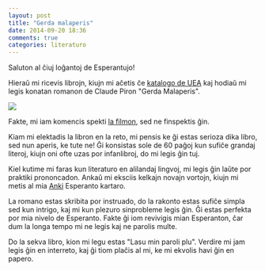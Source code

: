 ```yaml
---
layout: post
title: "Gerda malaperis"
date: 2014-09-20 18:36
comments: true
categories: literaturo
---
```


Saluton al ĉiuj loĝantoj de Esperantujo!

Hieraŭ mi ricevis librojn, kiujn mi aĉetis ĉe [katalogo de UEA](http://katalogo.uea.org/katalogo.php)
kaj hodiaŭ mi legis konatan romanon de Claude Piron "Gerda Malaperis".

![](https://pbs.twimg.com/media/Bx6peMqIgAAQm_n.jpg:large)

Fakte, mi iam komencis spekti [la filmon](https://www.youtube.com/watch?v=9GGdi_nFQA0), sed ne finspektis ĝin.

Kiam mi elektadis la libron en la reto, mi pensis ke ĝi estas serioza dika libro, sed nun aperis, ke tute ne!
Ĝi konsistas sole de 60 paĝoj kun sufiĉe grandaj literoj, kiujn oni ofte uzas por infanlibroj, do mi legis
ĝin tuj.

Kiel kutime mi faras kun literaturo en alilandaj lingvoj, mi legis ĝin laŭte por praktiki
prononcadon. Ankaŭ mi eksciis kelkajn novajn vortojn, kiujn mi metis al mia [Anki](http://ankisrs.net/)
Esperanto kartaro.

La romano estas skribita por instruado, do la rakonto estas sufiĉe simpla sed kun intrigo,
kaj mi kun plezuro sinprobleme legis ĝin. Ĝi estas perfekta por mia nivelo de Esperanto.
Fakte ĝi iom revivigis mian Esperanton, ĉar dum la longa tempo mi ne legis kaj ne parolis multe.

Do la sekva libro, kion mi legu estas "Lasu min paroli plu". Verdire mi jam legis
ĝin en interreto, kaj ĝi tiom plaĉis al mi, ke mi ekvolis havi ĝin en papero.

